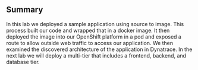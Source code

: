 ## Summary
In this lab we deployed a sample application using source to image.  This process built our code and wrapped that in a docker image.  It then deployed the image into our OpenShift platform in a pod and exposed a route to allow outside web traffic to access our application.  We then examined the discovered architecture of the application in Dynatrace.  In the next lab we will deploy a multi-tier that includes a frontend, backend, and database tier.